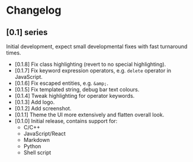 # Changelog

## [0.1] series

Initial development, expect small developmental fixes with fast turnaround times.

- [0.1.8] Fix class highlighting (revert to no special highlighting).
- [0.1.7] Fix keyword expression operators, e.g. `delete` operator in JavaScript.
- [0.1.6] Fix escaped entities, e.g. `&amp;`.
- [0.1.5] Fix templated string, debug bar text colours.
- [0.1.4] Tweak highlighting for operator keywords.
- [0.1.3] Add logo.
- [0.1.2] Add screenshot.
- [0.1.1] Theme the UI more extensively and flatten overall look.
- [0.1.0] Initial release, contains support for:
  - C/C++
  - JavaScript/React
  - Markdown
  - Python
  - Shell script
